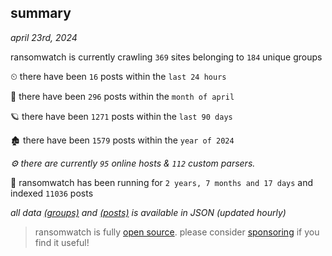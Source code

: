 
## summary
_april 23rd, 2024_

ransomwatch is currently crawling `369` sites belonging to `184` unique groups

⏲ there have been `16` posts within the `last 24 hours`

🦈 there have been `296` posts within the `month of april`

🪐 there have been `1271` posts within the `last 90 days`

🏚 there have been `1579` posts within the `year of 2024`

_⚙️ there are currently `95` online hosts & `112` custom parsers._

🦕 ransomwatch has been running for `2 years, 7 months and 17 days` and indexed `11036` posts

_all data  [(groups)](http://ransomwhat.telemetry.ltd/groups) and [(posts)](http://ransomwhat.telemetry.ltd/posts) is available in JSON (updated hourly)_

> ransomwatch is fully [open source](https://github.com/joshhighet/ransomwatch#ransomwatch--). please consider [sponsoring](https://github.com/sponsors/joshhighet) if you find it useful!
